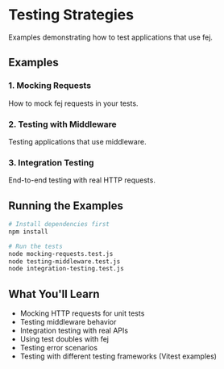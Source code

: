 # Testing Strategies

Examples demonstrating how to test applications that use fej.

## Examples

### 1. Mocking Requests
How to mock fej requests in your tests.

### 2. Testing with Middleware
Testing applications that use middleware.

### 3. Integration Testing
End-to-end testing with real HTTP requests.

## Running the Examples

```bash
# Install dependencies first
npm install

# Run the tests
node mocking-requests.test.js
node testing-middleware.test.js
node integration-testing.test.js
```

## What You'll Learn

- Mocking HTTP requests for unit tests
- Testing middleware behavior
- Integration testing with real APIs
- Using test doubles with fej
- Testing error scenarios
- Testing with different testing frameworks (Vitest examples)
